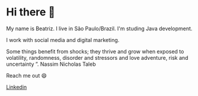 # Hi there  👋


My name is Beatriz. I live in São Paulo/Brazil.
I'm studing Java development.

I work with social media and digital marketing.

Some things benefit from shocks; they thrive and grow when exposed to volatility, randomness, disorder and stressors and love adventure, risk and uncertainty ”. 
Nassim Nicholas Taleb

Reach me out 😄

[Linkedin](https://www.linkedin.com/in/beatriz2071/) 


